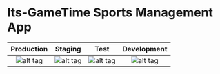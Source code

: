 # Its-GameTime Sports Management App
| Production | Staging | Test | Development |
| :-------------: | :-------------: | :-------------: | :-------------: |
|![alt tag](https://travis-ci.org/FaganSC/ItsGameTime.svg)|![alt tag](https://travis-ci.org/FaganSC/ItsGameTime.svg?branch=staging)|![alt tag](https://travis-ci.org/FaganSC/ItsGameTime.svg?branch=testing)|![alt tag](https://travis-ci.org/FaganSC/ItsGameTime.svg?branch=development)|
